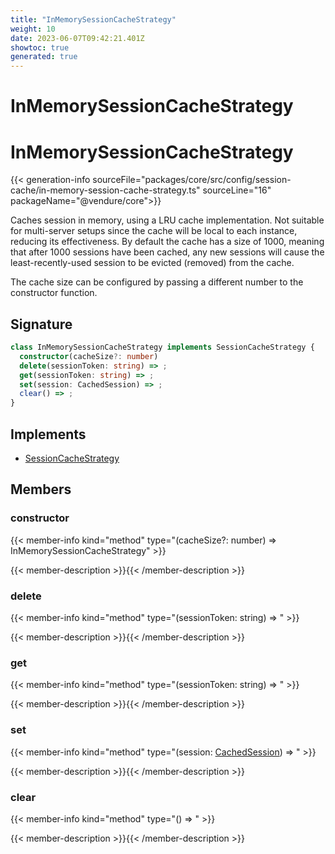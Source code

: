 ```yaml
---
title: "InMemorySessionCacheStrategy"
weight: 10
date: 2023-06-07T09:42:21.401Z
showtoc: true
generated: true
---
```

<!-- This file was generated from the Vendure source. Do not modify. Instead, re-run the "docs:build" script -->

# InMemorySessionCacheStrategy
<div class="symbol">


# InMemorySessionCacheStrategy

{{< generation-info sourceFile="packages/core/src/config/session-cache/in-memory-session-cache-strategy.ts" sourceLine="16" packageName="@vendure/core">}}

Caches session in memory, using a LRU cache implementation. Not suitable for
multi-server setups since the cache will be local to each instance, reducing
its effectiveness. By default the cache has a size of 1000, meaning that after
1000 sessions have been cached, any new sessions will cause the least-recently-used
session to be evicted (removed) from the cache.

The cache size can be configured by passing a different number to the constructor
function.

## Signature

```TypeScript
class InMemorySessionCacheStrategy implements SessionCacheStrategy {
  constructor(cacheSize?: number)
  delete(sessionToken: string) => ;
  get(sessionToken: string) => ;
  set(session: CachedSession) => ;
  clear() => ;
}
```
## Implements

 * <a href='/typescript-api/auth/session-cache-strategy#sessioncachestrategy'>SessionCacheStrategy</a>


## Members

### constructor

{{< member-info kind="method" type="(cacheSize?: number) => InMemorySessionCacheStrategy"  >}}

{{< member-description >}}{{< /member-description >}}

### delete

{{< member-info kind="method" type="(sessionToken: string) => "  >}}

{{< member-description >}}{{< /member-description >}}

### get

{{< member-info kind="method" type="(sessionToken: string) => "  >}}

{{< member-description >}}{{< /member-description >}}

### set

{{< member-info kind="method" type="(session: <a href='/typescript-api/auth/session-cache-strategy#cachedsession'>CachedSession</a>) => "  >}}

{{< member-description >}}{{< /member-description >}}

### clear

{{< member-info kind="method" type="() => "  >}}

{{< member-description >}}{{< /member-description >}}


</div>
